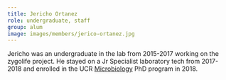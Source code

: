 ```yaml
---
title: Jericho Ortanez
role: undergraduate, staff
group: alum
image: images/members/jerico-ortanez.jpg
---
```


Jericho was an undergraduate in the lab from 2015-2017 working on the zygolife project. He stayed on a Jr Specialist laboratory tech from 2017-2018 and enrolled in the UCR [Microbiology](https://microbiology.ucr.edu) PhD program in 2018.
